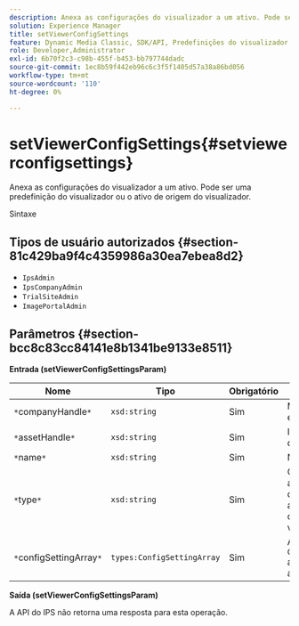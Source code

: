 ```yaml
---
description: Anexa as configurações do visualizador a um ativo. Pode ser uma predefinição do visualizador ou o ativo de origem do visualizador.
solution: Experience Manager
title: setViewerConfigSettings
feature: Dynamic Media Classic, SDK/API, Predefinições do visualizador
role: Developer,Administrator
exl-id: 6b70f2c3-c98b-455f-b453-bb797744dadc
source-git-commit: 1ec8b59f442eb96c6c3f5f1405d57a38a86bd056
workflow-type: tm+mt
source-wordcount: '110'
ht-degree: 0%

---
```


# setViewerConfigSettings{#setviewerconfigsettings}

Anexa as configurações do visualizador a um ativo. Pode ser uma predefinição do visualizador ou o ativo de origem do visualizador.

Sintaxe

## Tipos de usuário autorizados {#section-81c429ba9f4c4359986a30ea7ebea8d2}

* `IpsAdmin`
* `IpsCompanyAdmin`
* `TrialSiteAdmin`
* `ImagePortalAdmin`

## Parâmetros {#section-bcc8c83cc84141e8b1341be9133e8511}

**Entrada (setViewerConfigSettingsParam)**

| Nome | Tipo | Obrigatório | Descrição |
|---|---|---|---|
| `*`companyHandle`*` | `xsd:string` | Sim | Manipule a empresa. |
| `*`assetHandle`*` | `xsd:string` | Sim | Identificador de ativo. |
| `*`name`*` | `xsd:string` | Sim | Nome do ativo. |
| `*`type`*` | `xsd:string` | Sim | O tipo de ativo ao qual você deseja aplicar a configuração do visualizador. |
| `*`configSettingArray`*` | `types:ConfigSettingArray` | Sim | A matriz de `ConfigSettings` aplicada ao ativo. |

**Saída (setViewerConfigSettingsParam)**

A API do IPS não retorna uma resposta para esta operação.
